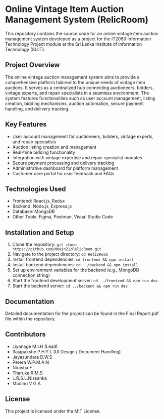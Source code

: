 # Online Vintage Item Auction Management System (RelicRoom)

This repository contains the source code for an online vintage item auction management system developed as a project for the IT2080 Information Technology Project module at the Sri Lanka Institute of Information Technology (SLIIT).


## Project Overview

The online vintage auction management system aims to provide a comprehensive platform tailored to the unique needs of vintage item auctions. It serves as a centralized hub connecting auctioneers, bidders, vintage experts, and repair specialists in a seamless environment. The system features functionalities such as user account management, listing creation, bidding mechanisms, auction automation, secure payment handling, and delivery tracking.

## Key Features

- User account management for auctioneers, bidders, vintage experts, and repair specialists
- Auction listing creation and management
- Real-time bidding functionality
- Integration with vintage expertise and repair specialist modules
- Secure payment processing and delivery tracking
- Administrative dashboard for platform management
- Customer care portal for user feedback and FAQs

## Technologies Used

- Frontend: React.js, Redux
- Backend: Node.js, Express.js
- Database: MongoDB
- Other Tools: Figma, Postman, Visual Studio Code

## Installation and Setup

1. Clone the repository: `git clone https://github.com/Movin21/RelicRoom.git`
2. Navigate to the project directory: `cd RelicRoom`
3. Install frontend dependencies: `cd frontend && npm install`
4. Install backend dependencies: `cd ../backend && npm install`
5. Set up environment variables for the backend (e.g., MongoDB connection string)
6. Start the frontend development server: `cd ../frontend && npm run dev`
7. Start the backend server: `cd ../backend && npm run dev`

## Documentation


Detailed documentation for the project can be found in the Final Report.pdf file within the repository.

## Contributors

- Liyanage M.I.H (Lead)
- Rajapakshe P.H.Y.L (UI Design / Document Handling)
- Jayasundara D.W.S
- Perera W.P.M.A.N
- Nirasha F
- Tharuka R.M.S
- L.R.S.L.Nissanka
- Madinu V G A
  
## License

This project is licensed under the MIT License.
